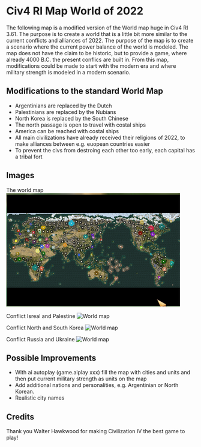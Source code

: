 # Civ4 RI Map World of 2022
The following map is a modified version of the World map huge in Civ4 RI 3.61. The purpose is to create a world that is a little bit more similar to the current conflicts and alliances of 2022. The purpose of the map is 
to create a scenario where the current power balance of the world is modeled. The map does not have the claim to be historic, but to provide a game, where already 4000 B.C. the present conflics are built in. From this map,
modifications could be made to start with the modern era and where military strength is modeled in a modern scenario.

## Modifications to the standard World Map
- Argentinians are replaced by the Dutch
- Palestinians are replaced by the Nubians
- North Korea is replaced by the South Chinese
- The north passage is open to travel with costal ships
- America can be reached with costal ships
- All main civilizations have already received their religions of 2022, to make alliances between e.g. euopean countries easier
- To prevent the civs from destroing each other too early, each capital has a tribal fort

## Images

The world map
![World map](./_images/world_map.png)

Conflict Isreal and Palestine
![World map](./_images/isreal_palestine.png)

Conflict North and South Korea
![World map](./_images/north_south_korea.png)

Conflict Russia and Ukraine
![World map](./_images/ukraine_russia.png)

## Possible Improvements
- With ai autoplay (game.aiplay xxx) fill the map with cities and units and then put current military strength as units on the map
- Add additional nations and personalities, e.g. Argentinian or North Korean.
- Realistic city names

## Credits
Thank you Walter Hawkwood for making Civilization IV the best game to play!

